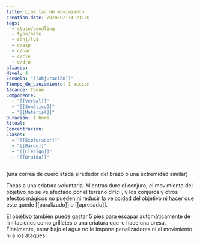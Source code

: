 ```yaml
---
title: Libertad de movimiento
creation date: 2024-02-14 23:20
tags:
  - state/seedling
  - type/note
  - conj/lv4
  - c/exp
  - c/bar
  - c/cle
  - c/dru
aliases: 
Nivel: 4
Escuela: "[[Abjuración]]"
Tiempo_de_Lanzamiento: 1 accion
Alcance: Toque
Componente:
  - "[[Verbal]]"
  - "[[Somático]]"
  - "[[Material]]"
Duración: 1 hora
Ritual: 
Concentración: 
Clases:
  - "[[Explorador]]"
  - "[[Bardo]]"
  - "[[Clérigo]]"
  - "[[Druida]]"
---
```

(una correa de cuero atada alrededor del brazo o una extremidad similar)

Tocas a una criatura voluntaria. Mientras dure el conjuro, el movimiento del objetivo no se ve afectado por el terreno difícil, y los conjuros y otros efectos mágicos no pueden ni reducir la velocidad del objetivo ni hacer que este quede [[paralizado]] o [[apresado]].

El objetivo también puede gastar 5 pies para escapar automáticamente de limitaciones como grilletes o una criatura que le hace una presa. Finalmente, estar bajo el agua no le impone penalizadores ni al movimiento ni a los ataques.